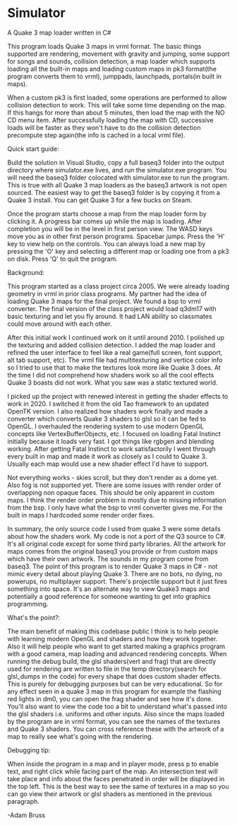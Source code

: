 # Simulator
A Quake 3 map loader written in C#

This program loads Quake 3 maps in vrml format. The basic things supported are rendering, movement with gravity and jumping, some support for songs and sounds, collision detection, a map loader which supports loading all the built-in maps and loading custom maps in pk3 format(the program converts them to vrml), jumppads, launchpads, portals(in built in maps). 

When a custom pk3 is first loaded, some operations are performed to allow collision
detection to work. This will take some time depending on the map. If this hangs for more than about 5 minutes, then load the map with the NO CD menu item. After successfully 
loading the map with CD, successive loads will be faster as they won't have to do the collision detection precompute step again(the info is cached in a local vrml file).

Quick start guide:

Build the solution in Visual Studio, copy a full baseq3 folder into the output directory where simulator.exe lives, and run the simulator.exe program. You will need the baseq3
folder colocated with simulator.exe to run the program. This is true with all Quake 3 map loaders as the baseq3 artwork is not open sourced. 
The easiest way to get the baseq3 folder is by copying it from a Quake 3 install. You can get Quake 3 for a few bucks on Steam.

Once the program starts choose a map from the map loader form by clicking it. A progress bar comes up while the map is loading. After completion you will be in the level in first person view. The WASD keys move you as in other first person programs. Spacebar jumps. Press the 'H' key to view help on the controls. You can always load a new map by pressing the 'O' key and selecting a different map or loading one from a pk3 on disk. Press 'Q' to quit the program.

Background:

This program started as a class project circa 2005. We were already loading geometry in vrml in prior class programs. My partner had the idea of loading Quake 3 maps for the final project. We found a bsp to vrml converter. The final version of the class project would load q3dm17 with basic texturing and let you fly around. It had LAN ability so classmates could move around with each other.

After this initial work I continued work on it until around 2010. I polished up the texturing and added collision detection. I added the map loader and refined the user interface to feel like a real game(full screen, font support, alt tab support, etc). The vrml file had multitexturing and vertice color info so I tried to use that to make the textures look more like Quake 3 does. At the time I did not comprehend how shaders work so all the cool effects Quake 3 boasts did not work. What you saw was a static textured world.

I picked up the project with renewed interest in getting the shader effects to work in 2020. I switched it from the old Tao framework to an updated OpenTK version. I also realized how shaders work finally and made a converter which converts Quake 3 shaders to glsl so it can be fed to OpenGL. I overhauled the rendering system to use modern OpenGL concepts like VertexBufferObjects, etc. I focused on loading Fatal Instinct initially because it loads very fast. I got things like rgbgen and blending working. After getting Fatal Instinct to work satisfactorily I went through every built in map and made it work as closely as I could to Quake 3. Usually each map would use a new shader effect I'd have to support. 

Not everything works - skies scroll, but they don't render as a dome yet. Also fog is not supported yet. There are some issues with render order of overlapping non opaque faces. This should be only apparent in custom maps. I think the render order problem is mostly due to missing information from the bsp. I only have what the bsp to vrml converter gives me. For the built in maps I hardcoded some render order fixes.

In summary, the only source code I used from quake 3 were some details about how the shaders work. My code is not a port of the Q3 source to C#. It's all original code except for some third party libraries. All the artwork for maps comes from the original baseq3 you provide or from custom maps which have their own artwork. The sounds in my program come from baseq3. The point of this program is to render Quake 3 maps in C# - not mimic every detail about playing Quake 3. There are no bots, no dying, no powerups, no multiplayer support. There's projectile support but it just fires something into space. It's an alternate way to view Quake3 maps and potentially a good reference for someone wanting to get into graphics programming.

What's the point?:

The main benefit of making this codebase public I think is to help people with learning modern OpenGL and shaders and how they work together. Also it will help people who want to get started making a graphics program with a good camera, map loading and advanced rendering concepts. When running the debug build, the glsl shaders(vert and frag) that are directly used for rendering are written to file in the temp directory(search for glsl_dumps in the code) for every shape that does custom shader effects. This is purely for debugging purposes but can be very educational. So for any effect seen in a quake 3 map in this program for example the flashing red lights in dm0, you can open the frag shader and see how it's done. You'll also want to view the code too a bit to understand what's passed into the glsl shaders i.e. uniforms and other inputs. Also since the maps loaded by the program are in vrml format, you can see the names of the textures and Quake 3 shaders. You can cross reference these with the artwork of a map to really see what's going with the rendering.

Debugging tip:

When inside the program in a map and in player mode, press p to enable text, and right click while facing part of the map. An intersection test will take place and info about the faces penetrated in order will be displayed in the top left. This is the best way to see the same of textures in a map so you can go view their artwork or glsl shaders as mentioned in the previous paragraph.

-Adam Bruss
